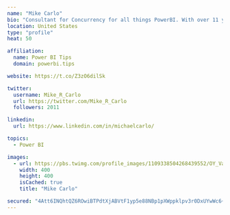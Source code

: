 ```yaml
---
name: "Mike Carlo"
bio: "Consultant for Concurrency for all things PowerBI. With over 11 years of data experience I'm making waves by deploying PowerBI into local Milwaukee Companies."
location: United States
type: "profile"
heat: 50

affiliation:
  name: Power BI Tips
  domain: powerbi.tips

website: https://t.co/Z3zO6dilSk

twitter:
  username: Mike_R_Carlo
  url: https://twitter.com/Mike_R_Carlo
  followers: 2011

linkedin:
  url: https://www.linkedin.com/in/michaelcarlo/

topics:
  - Power BI

images:
  - url: https://pbs.twimg.com/profile_images/1109338504268439552/OY_Va867_400x400.jpg
    width: 400
    height: 400
    isCached: true
    title: "Mike Carlo"

secured: "4Att6INQhtQZ6ROwiBTPdtXjABVtF1yp5e88NBp1pXWppklpv3r0DxUYwWc6+pJ6ta+g7HHbgsUHgrX/Kc3xYusRQoWUba96hpPmdlIg38T+3JNVsH5rugWcSxrJqvEid1QyVR5uQia2YXraWUGp1m6EuU/AIf7ioNKjSf6/BOQDlGBvZ3PFDnfO5arTHx6Ha543esIIKUXIxS5qGUZmXIuAsIo/s8XKtWjsfN9v51B1TEXvumYymT+A5vyzSPRfrI0XMzynhr0GL38i3jgqRhP4erxRP4LMiZ0JJExCXsv7ndYg6nrsU+jbugJ+NXCJjdeb0bvB5f9AiSb6JhziyCybPQYtZw+Cc7tHXqWIaOEdNQn1+ZFawDpmmn3a03VBNTcQG3l8yktXcQqCtxjr8Et9c8vhCynUvzHpJ0UfS1Y=;xsreVRvP3q4Oxg4DeqtSOg=="
---
```


